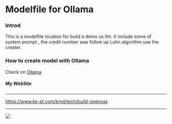 # Modelfile for Ollama

### Introd
This is a modelfile location for build a demo us llm.
It include some of system prompt , the credit number was follow up Luhn algorithm use the creater.

### How to create model with Ollama

Check on [Ollama](https://ollama.com/)


##### My WebSite
------
https://www.ke-et.com/kmd/tech/build-openvas

---
![](https://hackmd.io/_uploads/S1I5rEF42.png)
